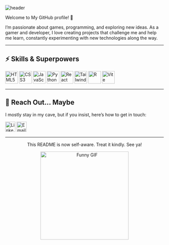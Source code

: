 ![header](https://capsule-render.vercel.app/api?type=waving&height=230&color=gradient&text=Hello,%20I'm%20Evelina.%20🕹️&reversal=false&fontColor=fff&fontSize=50&fontAlign=70&fontAlignY=40)

Welcome to My GitHub profile! 🚀 

I’m passionate about games, programming, and exploring new ideas. As a gamer and developer, I love creating projects that challenge me and help me learn, constantly experimenting with new technologies along the way.

---

## ⚡ Skills & Superpowers

<p align="left">
  <img src="https://img.icons8.com/?size=100&id=v8RpPQUwv0N8&format=png&color=000000" alt="HTML5" width="40" height="40"/>
  <img src="https://img.icons8.com/?size=100&id=7gdY5qNXaKC0&format=png&color=000000" alt="CSS3" width="40" height="40"/>
  <img src="https://img.icons8.com/?size=100&id=PXTY4q2Sq2lG&format=png&color=000000" alt="JavaScript" width="40" height="40"/>
  <img src="https://img.icons8.com/?size=100&id=l75OEUJkPAk4&format=png&color=000000" alt="Python" width="40" height="40"/>
  <img src="https://img.icons8.com/?size=100&id=NfbyHexzVEDk&format=png&color=000000" alt="React" width="40" height="40"/>
  <img src="https://img.icons8.com/?size=100&id=x7XMNGh2vdqA&format=png&color=000000" alt="Tailwind CSS" width="40" height="40"/>
  <img src="https://img.icons8.com/?size=100&id=CLvQeiwFpit4&format=png&color=000000" alt="R" width="40" height="40"/>
  <img src="https://img.icons8.com/?size=100&id=dJjTWMogzFzg&format=png&color=000000" alt="Vite" width="40" height="40"/>
</p>

---

## 🤝 Reach Out… Maybe

I mostly stay in my cave, but if you insist, here’s how to get in touch:  

[<img width="32" height="32" alt="LinkedIn" src="https://github.com/user-attachments/assets/5086e926-983f-4093-9e54-6c7097797517" />](https://gr.linkedin.com/in/evangelia-venetia-liouta-8908ab251) 
[<img width="32" height="32" alt="Email" src="https://github.com/user-attachments/assets/b3043849-b6fe-4e5f-8e1c-778944af3b97" />](mailto:lioutaevelina@gmail.com)

---

<p align="center">This README is now self-aware. Treat it kindly. See ya!</p>

<p align="center">
  <img src="https://c.tenor.com/q_qq9hr3WkcAAAAC/gojo-satoru.gif" width="280" alt="Funny GIF"/>
</p>
